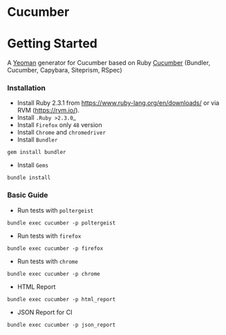 # Cucumber

Getting Started
===============

A [Yeoman](http://yeoman.io/) generator for Cucumber based on Ruby [Cucumber](https://github.com/fernandosqa/cucumber) (Bundler, Cucumber, Capybara, Siteprism, RSpec)

### Installation

* Install Ruby 2.3.1 from https://www.ruby-lang.org/en/downloads/ or via RVM (https://rvm.io/).
* Install `.Ruby >2.3.0`_
* Install `Firefox` only `48` version
* Install `Chrome` and `chromedriver`
* Install `Bundler`
```
gem install bundler
```
* Install `Gems`
```
bundle install
```
  
### Basic Guide

* Run tests with `poltergeist`
```    
bundle exec cucumber -p poltergeist
```
* Run tests with `firefox`
```
bundle exec cucumber -p firefox
```
* Run tests with `chrome`
```
bundle exec cucumber -p chrome
```
* HTML Report
```
bundle exec cucumber -p html_report
```
* JSON Report for CI
```
bundle exec cucumber -p json_report
```
